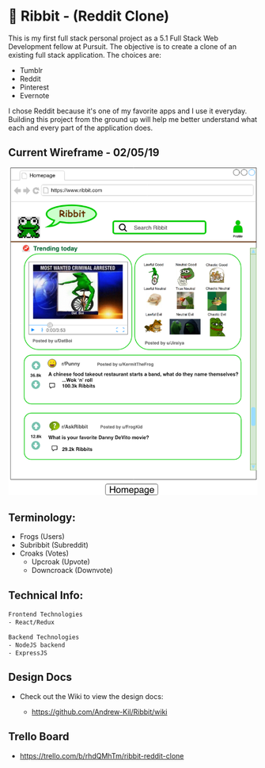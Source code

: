 # 🐸 Ribbit - (Reddit Clone)

This is my first full stack personal project as a 5.1 Full Stack Web Development fellow at Pursuit. The objective is to create a clone of an existing full stack application. The choices are:
- Tumblr
- Reddit
- Pinterest
- Evernote

I chose Reddit because it's one of my favorite apps and I use it everyday. Building this project from the ground up will help me better understand what each and every part of the application does.

## Current Wireframe - 02/05/19

![Ribbit](/photos/wireframe.png)

## Terminology:
- Frogs (Users)
- Subribbit (Subreddit)
- Croaks (Votes)
  - Upcroak (Upvote)
  - Downcroack (Downvote)

## Technical Info:

```
Frontend Technologies
- React/Redux
```

```
Backend Technologies
- NodeJS backend
- ExpressJS
```

## Design Docs

- Check out the Wiki to view the design docs:

  - https://github.com/Andrew-Kil/Ribbit/wiki
  
## Trello Board

- https://trello.com/b/rhdQMhTm/ribbit-reddit-clone
